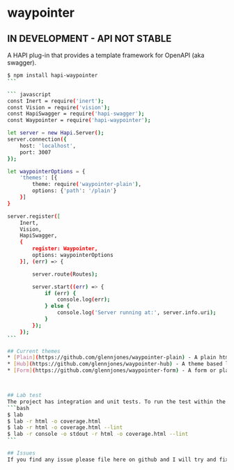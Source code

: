 # waypointer

## IN DEVELOPMENT - API NOT STABLE

A HAPI plug-in that provides a template framework for OpenAPI (aka swagger).


````bash
$ npm install hapi-waypointer
```

``` javascript
const Inert = require('inert');
const Vision = require('vision');
const HapiSwagger = require('hapi-swagger');
const Waypointer = require('hapi-waypointer');

let server = new Hapi.Server();
server.connection({
    host: 'localhost',
    port: 3007
});

let waypointerOptions = {
    'themes': [{
        theme: require('waypointer-plain'),
        options: {'path': '/plain'}
    }]
}

server.register([
    Inert,
    Vision,
    HapiSwagger,
    {
        register: Waypointer,
        options: waypointerOptions
    }], (err) => {

        server.route(Routes);

        server.start((err) => {
            if (err) {
                console.log(err);
            } else {
                console.log('Server running at:', server.info.uri);
            }
        });
    });
```

## Current themes
* [Plain](https://github.com/glennjones/waypointer-plain) - A plain html theme.
* [Hub](https://github.com/glennjones/waypointer-hub) - A theme based lossly on githubs API documentation style.
* [Form](https://github.com/glennjones/waypointer-form) - A form or playground theme



## Lab test
The project has integration and unit tests. To run the test within the project type one of the following commands.
```bash
$ lab
$ lab -r html -o coverage.html
$ lab -r html -o coverage.html --lint
$ lab -r console -o stdout -r html -o coverage.html --lint
```

## Issues
If you find any issue please file here on github and I will try and fix them.